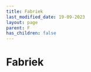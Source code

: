 ```yaml
---
title: Fabriek
last_modified_date: 19-09-2023
layout: page
parent: F
has_children: false
---
```


Fabriek
=======

